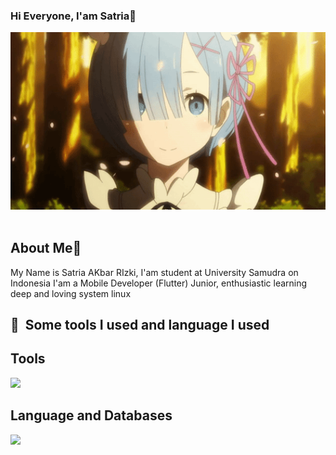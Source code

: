 ### Hi Everyone, I'am Satria👋
<div align = "center"">
 <img hight="300" width="700" alt="GIF" src="https://github.com/SatriaAkbarRizki/SatriaAkbarRizki/blob/master/assets/rem.gif">
</div>

<br>

## About Me🤠
My Name is Satria AKbar RIzki, I'am student at University Samudra on Indonesia I'am a Mobile Developer (Flutter) Junior, enthusiastic learning deep and loving system linux
<br>

<h2> 🚀 &nbsp;Some tools I used and language I used</h2>

<h2> Tools </h2>
<img src="https://skillicons.dev/icons?i=vscode,androidstudio,vim,idea,git,figma,postman,linux&theme=dark alt="dart">

<h2> Language and Databases </h2>
<img src="https://skillicons.dev/icons?i=cpp,java,kotlin,dart,flutter,sqlite,firebase,supabase&theme=dark alt="dart">



